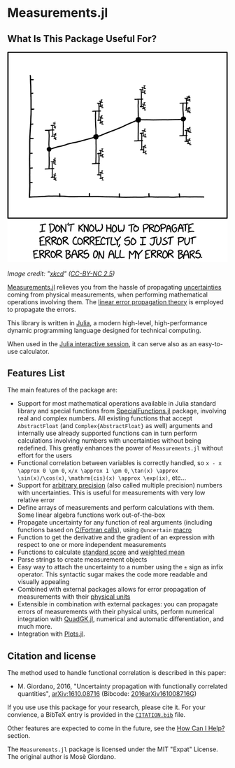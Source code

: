 Measurements.jl
===============

## What Is This Package Useful For?

![image](error_bars_2x.png)

*Image credit: "[xkcd](https://xkcd.com/2110/)" ([CC-BY-NC
2.5](https://creativecommons.org/licenses/by-nc/2.5/))*

[Measurements.jl](https://github.com/JuliaPhysics/Measurements.jl) relieves you
from the hassle of propagating
[uncertainties](https://en.wikipedia.org/wiki/Measurement_uncertainty) coming
from physical measurements, when performing mathematical operations involving
them.  The [linear error propagation
theory](https://en.wikipedia.org/wiki/Propagation_of_uncertainty) is employed to
propagate the errors.

This library is written in [Julia](http://julialang.org/), a modern high-level,
high-performance dynamic programming language designed for technical computing.

When used in the [Julia interactive
session](https://docs.julialang.org/en/v1/stdlib/REPL/), it can serve also as an
easy-to-use calculator.

## Features List

The main features of the package are:

- Support for most mathematical operations available in Julia standard library
  and special functions from
  [SpecialFunctions.jl](https://github.com/JuliaMath/SpecialFunctions.jl)
  package, involving real and complex numbers. All existing functions that
  accept `AbstractFloat` (and `Complex{AbstractFloat}` as well) arguments and
  internally use already supported functions can in turn perform calculations
  involving numbers with uncertainties without being redefined. This greatly
  enhances the power of `Measurements.jl` without effort for the users
- Functional correlation between variables is correctly handled, so ``x - x
  \approx 0 \pm 0``, ``x/x \approx 1 \pm 0``, ``\tan(x) \approx
  \sin(x)/\cos(x)``, ``\mathrm{cis}(x) \approx \exp(ix)``, etc\...
- Support for [arbitrary
  precision](https://docs.julialang.org/en/v1/manual/integers-and-floating-point-numbers/#Arbitrary-Precision-Arithmetic-1)
  (also called multiple precision) numbers with uncertainties. This is useful
  for measurements with very low relative error
- Define arrays of measurements and perform calculations with them.  Some linear
  algebra functions work out-of-the-box
- Propagate uncertainty for any function of real arguments (including functions
  based on [C/Fortran
  calls](https://docs.julialang.org/en/v1/manual/calling-c-and-fortran-code/)),
  using `@uncertain`
  [macro](https://docs.julialang.org/en/v1/manual/metaprogramming/)
- Function to get the derivative and the gradient of an expression with respect
  to one or more independent measurements
- Functions to calculate [standard
  score](https://en.wikipedia.org/wiki/Standard_score) and [weighted
  mean](https://en.wikipedia.org/wiki/Weighted_arithmetic_mean)
- Parse strings to create measurement objects
- Easy way to attach the uncertainty to a number using the `±` sign as infix
  operator. This syntactic sugar makes the code more readable and visually
  appealing
- Combined with external packages allows for error propagation of measurements
  with their [physical
  units](https://en.wikipedia.org/wiki/Units_of_measurement)
- Extensible in combination with external packages: you can propagate errors of
  measurements with their physical units, perform numerical integration with
  [QuadGK.jl](https://github.com/JuliaMath/QuadGK.jl), numerical and automatic
  differentiation, and much more.
- Integration with [Plots.jl](https://github.com/JuliaPlots/Plots.jl).

## Citation and license

The method used to handle functional correlation is described in this paper:

* M. Giordano, 2016, "Uncertainty propagation with functionally correlated
  quantities", [arXiv:1610.08716](http://arxiv.org/abs/1610.08716) (Bibcode:
  [2016arXiv161008716G](http://adsabs.harvard.edu/abs/2016arXiv161008716G))

If you use use this package for your research, please cite it.  For your
convience, a BibTeX entry is provided in the
[`CITATION.bib`](https://github.com/JuliaPhysics/Measurements.jl/blob/master/CITATION.bib)
file.

Other features are expected to come in the future, see the [How Can I
Help?](@ref) section.

The `Measurements.jl` package is licensed under the MIT "Expat" License. The
original author is Mosè Giordano.
